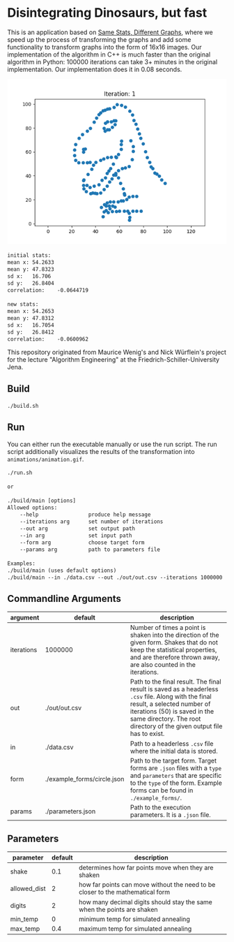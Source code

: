 # Disintegrating Dinosaurs, but fast

This is an application based on [Same Stats, Different Graphs](https://www.autodesk.com/research/publications/same-stats-different-graphs), where we speed up the process of transforming the graphs and add some functionality to transform graphs into the form of 16x16 images. Our implementation of the algorithm in C++ is much faster than the original algorithm in Python: 100000 iterations can take 3+ minutes in the original implementation. Our implementation does it in 0.08 seconds.

![animation](animations/dick.gif)

```text
initial stats:
mean x: 54.2633
mean y: 47.8323
sd x:   16.706
sd y:   26.8404
correlation:    -0.0644719

new stats:
mean x: 54.2653
mean y: 47.8312
sd x:   16.7054
sd y:   26.8412
correlation:    -0.0600962
```

This repository originated from Maurice Wenig's and Nick Würflein's project for the lecture "Algorithm Engineering" at the Friedrich-Schiller-University Jena.

## Build

```text
./build.sh
```

## Run

You can either run the executable manually or use the run script. The run script additionally visualizes the results of the transformation into `animations/animation.gif`.

```text
./run.sh

or

./build/main [options]
Allowed options:
    --help                produce help message
    --iterations arg      set number of iterations
    --out arg             set output path
    --in arg              set input path
    --form arg            choose target form
    --params arg          path to parameters file

Examples:
./build/main (uses default options)
./build/main --in ./data.csv --out ./out/out.csv --iterations 1000000
```

## Commandline Arguments

| argument   | default                     | description                                                                                                                                                                                                                                  |
| ---------- | --------------------------- | -------------------------------------------------------------------------------------------------------------------------------------------------------------------------------------------------------------------------------------------- |
| iterations | 1000000                     | Number of times a point is shaken into the direction of the given form. Shakes that do not keep the statistical properties, and are therefore thrown away, are also counted in the iterations.                                               |
| out        | ./out/out.csv               | Path to the final result. The final result is saved as a headerless `.csv` file. Along with the final result, a selected number of iterations (50) is saved in the same directory. The root directory of the given output file has to exist. |
| in         | ./data.csv                  | Path to a headerless `.csv` file where the initial data is stored.                                                                                                                                                                           |
| form       | ./example_forms/circle.json | Path to the target form. Target forms are `.json` files with a `type` and `parameters` that are specific to the `type` of the form. Example forms can be found in `./example_forms/`.                                                        |
| params     | ./parameters.json           | Path to the execution parameters. It is a `.json` file.                                                                                                                                                                                      |

## Parameters

| parameter    | default | description                                                                    |
| ------------ | ------- | ------------------------------------------------------------------------------ |
| shake        | 0.1     | determines how far points move when they are shaken                            |
| allowed_dist | 2       | how far points can move without the need to be closer to the mathematical form |
| digits       | 2       | how many decimal digits should stay the same when the points are shaken        |
| min_temp     | 0       | minimum temp for simulated annealing                                           |
| max_temp     | 0.4     | maximum temp for simulated annealing                                           |
